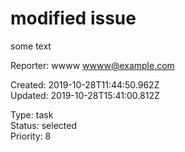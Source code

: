 # modified issue

some text

Reporter: wwww <wwww@example.com>  

Created: 2019-10-28T11:44:50.962Z  
Updated: 2019-10-28T15:41:00.812Z

Type: task  
Status: selected  
Priority: 8

